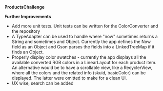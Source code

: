**ProductsChallenge**

**Further Improvements**

* Add more unit tests. Unit tests can be written for the ColorConverter and the repository
* A TypeAdapter can be used to handle where "now" sometimes returns a String and sometimes and Object. 
  Currently the app defines the Now field as an Object and Gson parses the fields into a LinkedTreeMap if it finds an Object. 
* Properly display color swatches - currently the app displays all the available converted RGB colors in a LinearLayout for each product item. 
  An alternative would be to have a scrollable view, like a RecyclerView, where all the colors and the related info (skuid, basicColor) can be displayed.
  The latter were omitted to make for a clean UI. 
* UX wise, search can be added